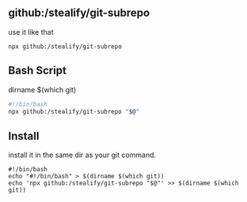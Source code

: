 ## github:/stealify/git-subrepo
use it like that
```shell
npx github:/stealify/git-subrepo
```

## Bash Script
dirname $(which git)
```bash
#!/bin/bash
npx github:/stealify/git-subrepo "$@"
```

## Install
install it in the same dir as your git command.
```
#!/bin/bash
echo "#!/bin/bash" > $(dirname $(which git))
echo 'npx github:/stealify/git-subrepo "$@"' >> $(dirname $(which git))
```
